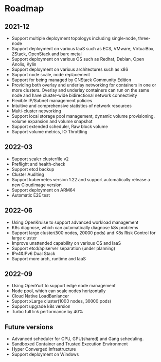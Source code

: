 # Roadmap

## 2021-12

- Support multiple deployment topologys including single-node, three-node
- Support deployment on various IaaS such as ECS, VMware, VirtualBox, ZStack, OpenStack and bare metal
- Support deployment on various OS such as Redhat, Debian, Open Anolis, Kylin
- Support deployment on various architectures such as x86
- Support node scale, node replacement
- Support for being managed by CNStack Community Edition
- Providing both overlay and underlay networking for containers in one or more clusters. Overlay and underlay containers can run on the same node and have cluster-wide bidirectional network connectivity
- Flexible IP/Subnet management policies
- Intuitive and comprehensive statistics of network resources
- Multi-cluster networking
- Support local storage pool management, dynamic volume provisioning, volume expansion and volume snapshot
- Support extended scheduler, Raw block volume
- Support volume metrics, IO Throttling

## 2022-03

- Support sealer clusterfile v2
- Preflight and health-check
- Support etcd backup
- Cluster Auditing
- Support kubernetes version 1.22 and support automatically release a new CloudImage version
- Support deployment on ARM64
- Automatic E2E test

## 2022-06

- Using OpenKruise to support advanced workload management
- K8s diagnose, which can automatically diagnose k8s problems
- Support large cluster(500 nodes, 20000 pods) and K8s Risk Control for large cluster
- Improve unattended capability on various OS and IaaS
- Support etcd/apiserver separation (under planning)
- IPv4&IPv6 Dual Stack
- Support more arch, runtime and IaaS

## 2022-09

- Using OpenYurt to support edge node management
- Node pool, which can scale nodes horizontally
- Cloud Native LoadBanlancer
- Support  xLarge cluster(1000 nodes, 30000 pods)
- Support upgrade k8s version
- Turbo full link performance by 40%

## Future versions

- Advanced scheduler for CPU, GPU(shared) and Gang scheduling.
- Sandboxed Container and Trusted Execution Environment
- Hyper Converged Infrastructure
- Support deployment on Windows